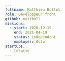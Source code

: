 ```yaml
---
fullname: Matthieu Bollot
role: Développeur front
github: mattboll
missions:
  - start: 2020-10-19
    end: 2021-04-19
    status: independent
    employer: Octo
startups:
  - locatio
---
```


